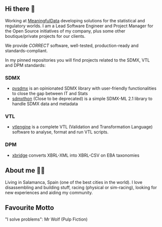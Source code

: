 ## Hi there 👋

Working at [MeaningfulData](https://www.meaningfuldata.eu/) developing solutions for the statistical and regulatory worlds. I am a Lead Software Engineer and Project Manager for the Open Source initiatives of my company, plus some other boutique/private projects for our clients.

We provide *CORRECT* software, well-tested, production-ready and standards-compliant.

In my pinned repositories you will find projects related to the SDMX, VTL and DPM standards:

### SDMX
- [pysdmx](https://github.com/bis-med-it/pysdmx) is an opinionated SDMX library with user-friendly functionalities to close the gap between IT and Stats
- [sdmxthon](https://github.com/Meaningful-Data/sdmxthon) (Close to be deprecated) is a simple SDMX-ML 2.1 library to handle SDMX data and metadata

### VTL
- [vtlengine](https://github.com/Meaningful-Data/vtlengine) is a complete VTL (Validation and Transformation Language) software to analyse, format and run VTL scripts.

### DPM
- [xbridge](https://github.com/Meaningful-Data/xbridge) converts XBRL-XML into XBRL-CSV on EBA taxonomies 

## About me 🧑‍💻

Living in Salamanca, Spain (one of the best cities in the world). I love disassembling and building stuff, racing (physical or sim-racing), looking for new experiences and aiding my community.

## Favourite Motto

"I solve problems": Mr Wolf (Pulp Fiction)

